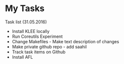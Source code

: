 # My Tasks

Task list (31.05.2016)

* Install KLEE locally
* Run Coreutils Experiment
* Change Makefiles - Make text description of changes
* Make private github repo - add saahil
* Track task items on Github
* Install AFL

